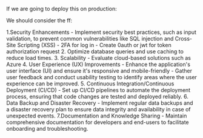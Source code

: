 If we are going to deploy this on production:

We should consider the ff:

1.Security Enhancements 
    - Implement security best practices, such as input validation, to prevent common vulnerabilities like SQL injection and Cross-Site Scripting (XSS)
    - 2FA for log in
    - Create 0auth or jwt for token authorization request
2. Optimize database queries and use caching to reduce load times.
3. Scalability
    - Evaluate cloud-based solutions such as Azure
4. User Experience (UX) Improvements
    - Enhance the application's user interface (UI) and ensure it's responsive and mobile-friendly
    - Gather user feedback and conduct usability testing to identify areas where the user experience can be improved.
5.  Continuous Integration/Continuous Deployment (CI/CD)
    - Set up CI/CD pipelines to automate the deployment process, ensuring that code changes are tested and deployed reliably.
6. Data Backup and Disaster Recovery
    - Implement regular data backups and a disaster recovery plan to ensure data integrity and availability in case of unexpected events.
7.Documentation and Knowledge Sharing
    - Maintain comprehensive documentation for developers and end-users to facilitate onboarding and troubleshooting.